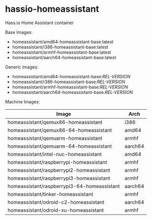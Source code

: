 # hassio-homeassistant
Hass.io Home Assistant container

Base Images:
- homeassistant/amd64-homeassistant-base:latest
- homeassistant/i386-homeassistant-base:latest
- homeassistant/armhf-homeassistant-base:latest
- homeassistant/aarch64-homeassistant-base:latest

Generic Images:
- homeassistant/amd64-homeassistant-base:_REL-VERSION_
- homeassistant/i386-homeassistant-base:_REL-VERSION_
- homeassistant/armhf-homeassistant-base:_REL-VERSION_
- homeassistant/aarch64-homeassistant-base:_REL-VERSION_

Machine Images:

| Image | Arch |
|-------|------|
| homeassistant/qemux86-homeassistant | i386 |
| homeassistant/qemux86-64-homeassistant | amd64 |
| homeassistant/qemuarm-homeassistant | armhf |
| homeassistant/qemuarm-64-homeassistant | aarch64 |
| homeassistant/intel-nuc-homeassistant | amd64 |
| homeassistant/raspberrypi-homeassistant | armhf |
| homeassistant/raspberrypi2-homeassistant | armhf |
| homeassistant/raspberrypi3-homeassistant | armhf |
| homeassistant/raspberrypi3-64-homeassistant | aarch64 |
| homeassistant/tinker-homeassistant | armhf |
| homeassistant/odroid-c2-homeassistant | aarch64 |
| homeassistant/odroid-xu-homeassistant | armhf |

